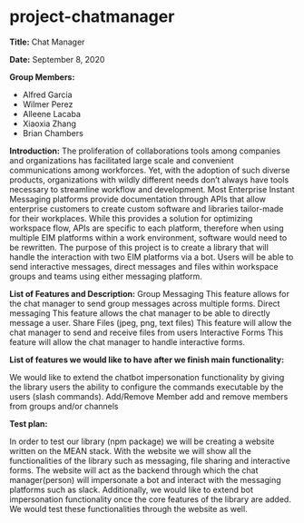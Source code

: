 # project-chatmanager


**Title:** Chat Manager

**Date:** September 8, 2020

**Group Members:** 
- Alfred Garcia
- Wilmer Perez
- Alleene Lacaba
- Xiaoxia Zhang
- Brian Chambers

**Introduction:** The proliferation of collaborations tools among companies and organizations has facilitated large scale and convenient communications among workforces. Yet, with the adoption of such diverse products, organizations with wildly different needs don’t always have tools necessary to streamline workflow and development. Most Enterprise Instant Messaging platforms provide documentation through APIs that allow enterprise customers to create custom software and libraries tailor-made for their workplaces. While this provides a solution for optimizing workspace flow, APIs are specific to each platform, therefore when using multiple EIM platforms within a work environment, software would need to be rewritten. The purpose of this project is to create a library that will handle the interaction with two EIM platforms via a bot. Users will be able to send interactive messages, direct messages and files within workspace groups and teams using either messaging platform.

**List of Features and Description:**
Group Messaging
This feature allows for the chat manager to send group messages across multiple forms.
Direct messaging
This feature allows the chat manager to be able to directly message a user.
Share Files (jpeg, png, text files)
This feature will allow the chat manager to send and receive files from users
Interactive Forms
This feature will allow the chat manager to handle interactive forms.

**List of features we would like to have after we finish main functionality:**

We would like to extend the chatbot impersonation functionality by giving the library users the ability to configure the commands executable by the users (slash commands).
Add/Remove Member
add and remove members from groups and/or channels

**Test plan:**

In order to test our library (npm package) we will be creating a website written on the MEAN stack. With the website we will show all the functionalities of the library such as messaging, file sharing and interactive forms. The website will act as the backend through which the chat manager(person) will impersonate a bot and interact with the messaging platforms such as slack. Additionally, we would like to extend bot impersonation functionality once the core features of the library are added. We would test these functionalities through the website as well.

